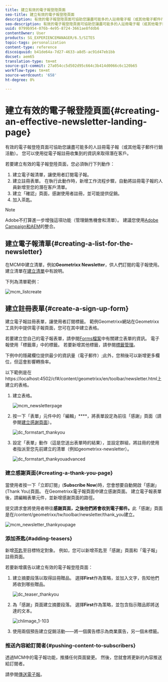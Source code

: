 ```yaml
---
title: 建立有效的電子報登陸頁面
seo-title: 建立有效的電子報登陸頁面
description: 有效的電子報登陸頁面可協助您讓盡可能多的人註冊電子報（或其他電子郵件行銷活動）。 您可以使用從電子報註冊收集到的資訊來取得潛在客戶。
seo-description: 有效的電子報登陸頁面可協助您讓盡可能多的人註冊電子報（或其他電子郵件行銷活動）。 您可以使用從電子報註冊收集到的資訊來取得潛在客戶。
uuid: 0799b954-076b-4e95-8724-3661ae8fddb6
contentOwner: User
products: SG_EXPERIENCEMANAGER/6.5/SITES
topic-tags: personalization
content-type: reference
discoiquuid: b41de64a-7d27-4633-a8d5-ac91d47eb1bb
docset: aem65
translation-type: tm+mt
source-git-commit: 27a054cc5d502d95c664c3b414d0066c6c120b65
workflow-type: tm+mt
source-wordcount: '658'
ht-degree: 0%

---
```



# 建立有效的電子報登陸頁面{#creating-an-effective-newsletter-landing-page}

有效的電子報登陸頁面可協助您讓盡可能多的人註冊電子報（或其他電子郵件行銷活動）。 您可以使用從電子報註冊收集到的資訊來取得潛在客戶。

若要建立有效的電子報登陸頁面，您必須執行下列動作：

1. 建立電子報清單，讓使用者訂閱電子報。
1. 建立註冊表單。 在執行此動作時，新增工作流程步驟，自動將註冊電子報的人員新增至您的潛在客戶清單。
1. 建立「確認」頁面，感謝使用者註冊，並可能提供促銷。
1. 加入茶匙。

>[!NOTE]
>
>Adobe不打算進一步增強這項功能（管理銷售機會和清單）。
>建議您使用[Adobe Campaign和AEM](/help/sites-administering/campaign.md)的整合。

## 建立電子報清單{#creating-a-list-for-the-newsletter}

在MCM中建立清單，例如&#x200B;**Geometrixx Newsletter**，供人們訂閱的電子報使用。 建立清單在[建立清單](/help/sites-classic-ui-authoring/classic-personalization-campaigns.md#creatingnewlists)中有說明。

下列為清單範例：

![mcm_listcreate](assets/mcm_listcreate.png)

## 建立註冊表單{#create-a-sign-up-form}

建立電子報註冊表單，讓使用者訂閱標籤。 範例Geometrixx網站在Geometrixx工具列中提供電子報頁面，您可在其中建立表格。

若要建立您自己的電子報表單，請參閱[Forms檔案](/help/sites-authoring/default-components.md#form)中有關建立表單的資訊。 電子報使用「標籤庫」中的標籤。 若要新增其他標籤，請參閱[標籤管理](/help/sites-authoring/tags.md#tagadministration)。

下例中的隱藏欄位提供最少的資訊量（電子郵件）;此外，您稍後可以新增更多欄位，但這會影響轉換率。

以下範例是在https://localhost:4502/cf#/content/geometrixx/en/toolbar/newsletter.html上建立的表格。

1. 建立表格。

   ![mcm_newsletterpage](assets/mcm_newsletterpage.png)

1. 按一下「表單」元件中的「編輯」****，將表單設定為前往「感謝」頁面（請參閱[建立感謝頁面](#creating-a-thank-you-page)）。

   ![dc_formstart_thankyou](assets/dc_formstart_thankyou.png)

1. 設定「表單」動作（這是您送出表單時的結果），並設定群組，將註冊的使用者指派至您先前建立的清單（例如geometrixx-newsletter）。

   ![dc_formstart_thankyouadvanced](assets/dc_formstart_thankyouadvanced.png)

### 建立感謝頁面{#creating-a-thank-you-page}

當使用者按一下「立即訂閱」(**Subscribe Now**)時，您會想要自動開啟「感謝」(Thank You)頁面。 在Geometrixx電子報頁面中建立感謝頁面。 建立電子報表單後，請編輯表單元件，並新增感謝頁面的路徑。

提交請求會將使用者帶往&#x200B;**感謝頁面，之後他們將會收到電子郵件。**&#x200B;此「感謝」頁面是在/content/geometrixx/tw/toolbar/newsletter/thank_you建立。

![mcm_newsletter_thankyoupage](assets/mcm_newsletter_thankyoupage.png)

### 添加茶匙{#adding-teasers}

新增[茶匙](/help/sites-classic-ui-authoring/classic-personalization-campaigns.md#teasers)至目標特定對象。 例如，您可以新增茶匙至「感謝」頁面和「電子報」註冊頁面。

若要新增廣告以建立有效的電子報登陸頁面：

1. 建立摘要段落以取得註冊贈品。 選擇&#x200B;**First**&#x200B;作為策略，並加入文字，告知他們將收到哪些贈品。

   ![dc_teaser_thankyou](assets/dc_teaser_thankyou.png)

1. 為「感謝」頁面建立摘要段落。 選擇&#x200B;**First**&#x200B;作為策略，並包含指示贈品即將送達的文本。

   ![chlimage_1-103](assets/chlimage_1-103.png)

1. 使用兩個預告建立促銷活動——將一個廣告標示為商業廣告，另一個未標籤。

### 推送內容給訂閱者{#pushing-content-to-subscribers}

透過MCM中的電子報功能，推播任何頁面變更。 然後，您就會將更新的內容推送給訂閱者。

請參閱[傳送電子報](/help/sites-classic-ui-authoring/classic-personalization-campaigns.md#newsletters)。
